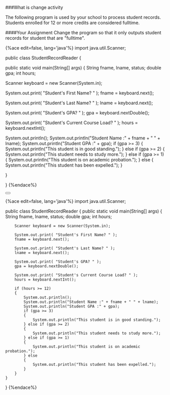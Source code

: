 <!-- djw:done-->
<!-- ajh:done-->
###What is change activity

The following program is used by your school to process student records. Students enrolled for 12 or more credits are considered fulltime.

####Your Assignment
Change the program so that it only outputs student records for student that are "fulltime".

{%ace edit=false, lang='java'%}
import java.util.Scanner;

public class StudentRecordReader {

public static void main(String[] args) {
String fname, lname, status;
double gpa;
int hours;


Scanner keyboard = new Scanner(System.in);

System.out.print( "Student's First Name? " );
fname = keyboard.next();

System.out.print( "Student's Last Name? " );
lname = keyboard.next();

System.out.print( "Student's GPA? " );
gpa = keyboard.nextDouble();

System.out.print( "Student's Current Course Load? " );
hours = keyboard.nextInt();

System.out.println();
System.out.println("Student Name :" + fname + " " + lname);
System.out.println("Student GPA :" + gpa);
if (gpa >= 3)
{
System.out.println("This student is in good standing.");
} else if (gpa >= 2)
{
System.out.println("This student needs to study more.");
} else if (gpa >= 1)
{
System.out.println("This student is on academic probation.");
} else
{
System.out.println("This student has been expelled.");
}


}

}
{%endace%}



<button class="section" target="section1" show="Sample Answer" hide="Hide Answer"></button>

<!--sec data-title="Answer" data-id="section1" data-show=false ces-->
{%ace edit=false, lang='java'%}
import java.util.Scanner;

public class StudentRecordReader {
	public static void main(String[] args) {
		String fname, lname, status;
		double gpa;
		int hours;
	
		Scanner keyboard = new Scanner(System.in);
	
		System.out.print( "Student's First Name? " );
		fname = keyboard.next();
	
		System.out.print( "Student's Last Name? " );
		lname = keyboard.next();
	
		System.out.print( "Student's GPA? " );
		gpa = keyboard.nextDouble();
	
		System.out.print( "Student's Current Course Load? " );
		hours = keyboard.nextInt();
	
		if (hours >= 12)
		{
			System.out.println();
			System.out.println("Student Name :" + fname + " " + lname);
			System.out.println("Student GPA :" + gpa);
			if (gpa >= 3)
			{
				System.out.println("This student is in good standing.");
			} else if (gpa >= 2)
			{
				System.out.println("This student needs to study more.");
			} else if (gpa >= 1)
			{
				System.out.println("This student is on academic probation.");
			} else
			{
				System.out.println("This student has been expelled.");
			}
		}
	}
}
{%endace%}
<!--endsec-->